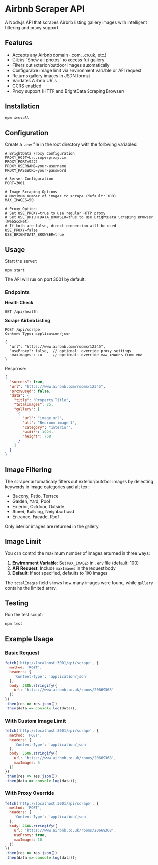 # Airbnb Scraper API

A Node.js API that scrapes Airbnb listing gallery images with intelligent filtering and proxy support.

## Features

- Accepts any Airbnb domain (.com, .co.uk, etc.)
- Clicks "Show all photos" to access full gallery
- Filters out exterior/outdoor images automatically
- Configurable image limit via environment variable or API request
- Returns gallery images in JSON format
- Validates Airbnb URLs
- CORS enabled
- Proxy support (HTTP and BrightData Scraping Browser)

## Installation

```bash
npm install
```

## Configuration

Create a `.env` file in the root directory with the following variables:

```env
# BrightData Proxy Configuration
PROXY_HOST=brd.superproxy.io
PROXY_PORT=9222
PROXY_USERNAME=your-username
PROXY_PASSWORD=your-password

# Server Configuration
PORT=3001

# Image Scraping Options
# Maximum number of images to scrape (default: 100)
MAX_IMAGES=50

# Proxy Options
# Set USE_PROXY=true to use regular HTTP proxy
# Set USE_BRIGHTDATA_BROWSER=true to use BrightData Scraping Browser (WebSocket)
# If both are false, direct connection will be used
USE_PROXY=false
USE_BRIGHTDATA_BROWSER=true
```

## Usage

Start the server:
```bash
npm start
```

The API will run on port 3001 by default.

### Endpoints

**Health Check**
```
GET /api/health
```

**Scrape Airbnb Listing**
```
POST /api/scrape
Content-Type: application/json

{
  "url": "https://www.airbnb.com/rooms/12345",
  "useProxy": false,  // optional: override proxy settings
  "maxImages": 10     // optional: override MAX_IMAGES from env
}
```

Response:
```json
{
  "success": true,
  "url": "https://www.airbnb.com/rooms/12345",
  "proxyUsed": false,
  "data": {
    "title": "Property Title",
    "totalImages": 25,
    "gallery": [
      {
        "url": "image_url",
        "alt": "Bedroom image 1",
        "category": "interior",
        "width": 1024,
        "height": 768
      }
    ]
  }
}
```

## Image Filtering

The scraper automatically filters out exterior/outdoor images by detecting keywords in image categories and alt text:
- Balcony, Patio, Terrace
- Garden, Yard, Pool
- Exterior, Outdoor, Outside
- Street, Building, Neighborhood
- Entrance, Facade, Roof

Only interior images are returned in the gallery.

## Image Limit

You can control the maximum number of images returned in three ways:

1. **Environment Variable**: Set `MAX_IMAGES` in `.env` file (default: 100)
2. **API Request**: Include `maxImages` in the request body
3. **Default**: If not specified, defaults to 100 images

The `totalImages` field shows how many images were found, while `gallery` contains the limited array.

## Testing

Run the test script:
```bash
npm test
```

## Example Usage

### Basic Request
```javascript
fetch('http://localhost:3001/api/scrape', {
  method: 'POST',
  headers: {
    'Content-Type': 'application/json'
  },
  body: JSON.stringify({
    url: 'https://www.airbnb.co.uk/rooms/20669368'
  })
})
.then(res => res.json())
.then(data => console.log(data));
```

### With Custom Image Limit
```javascript
fetch('http://localhost:3001/api/scrape', {
  method: 'POST',
  headers: {
    'Content-Type': 'application/json'
  },
  body: JSON.stringify({
    url: 'https://www.airbnb.co.uk/rooms/20669368',
    maxImages: 5
  })
})
.then(res => res.json())
.then(data => console.log(data));
```

### With Proxy Override
```javascript
fetch('http://localhost:3001/api/scrape', {
  method: 'POST',
  headers: {
    'Content-Type': 'application/json'
  },
  body: JSON.stringify({
    url: 'https://www.airbnb.co.uk/rooms/20669368',
    useProxy: true,
    maxImages: 10
  })
})
.then(res => res.json())
.then(data => console.log(data));
```